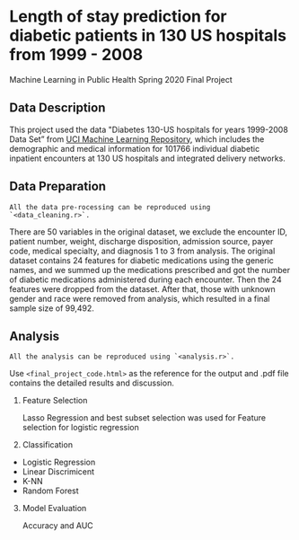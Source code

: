 # Length of stay prediction for diabetic patients in 130 US hospitals from 1999 - 2008
Machine Learning in Public Health Spring 2020 Final Project

## Data Description
This project used the data "Diabetes 130-US hospitals for years 1999-2008 Data Set” from [UCI Machine Learning Repository](https://archive.ics.uci.edu/ml/datasets/Diabetes+130-US+hospitals+for+years+1999-2008# ), which includes the demographic and medical information for 101766 individual diabetic inpatient encounters at 130 US hospitals and integrated delivery networks. 

## Data Preparation
    All the data pre-rocessing can be reproduced using `<data_cleaning.r>`. 

There are 50 variables in the original dataset, we exclude the encounter ID, patient number, weight, discharge disposition, admission source, payer code, medical specialty, and diagnosis 1 to 3 from analysis. The original dataset contains 24 features for diabetic medications using the generic names, and we summed up the medications prescribed and got the number of diabetic medications administered during each encounter. Then the 24 features were dropped from the dataset. After that, those with unknown gender and race were removed from analysis, which resulted in a final sample size of 99,492. 

## Analysis

    All the analysis can be reproduced using `<analysis.r>`.

Use `<final_project_code.html>` as the reference for the output and .pdf file contains the detailed results and discussion.

1. Feature Selection

    Lasso Regression and best subset selection was used for Feature selection for logistic regression

2. Classification
 * Logistic Regression
 * Linear Discrimicent 
 * K-NN
 * Random Forest

3. Model Evaluation

    Accuracy and AUC